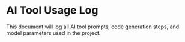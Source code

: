 # AI Tool Usage Log
 
This document will log all AI tool prompts, code generation steps, and model parameters used in the project. 